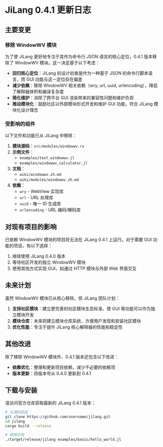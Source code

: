 # JiLang 0.4.1 更新日志

## 主要变更

### 移除 WindowWV 模块

为了使 JiLang 更好地专注于其作为命令行 JSON 语言的核心定位，0.4.1 版本移除了 WindowWV 模块。这一决定基于以下考虑：

- **回归核心定位**：JiLang 的设计初衷是作为一种基于 JSON 的命令行脚本语言，而 GUI 功能与这一定位存在偏差
- **减少依赖**：移除 WindowWV 相关依赖（wry, url, uuid, urlencoding），降低了解释器体积和编译复杂度
- **简化维护**：消除了跨平台 GUI 渲染带来的兼容性问题和维护负担
- **推动模块化**：鼓励社区以外部模块形式开发和维护 GUI 功能，符合 JiLang 模块化设计理念

### 受影响的组件

以下文件和功能已从 JiLang 中移除：

1. **模块源码**：`src/modules/windowwv.rs`
2. **示例文件**：
   - `examples/test_windowwv.jl`
   - `examples/windowwv_calculator.jl`
3. **文档**：
   - `wiki/windowwv.zh.md`
   - `wiki/modules/windowwv.zh.md`
4. **依赖**：
   - `wry` - WebView 实现库
   - `url` - URL 处理库
   - `uuid` - 唯一 ID 生成库
   - `urlencoding` - URL 编码/解码库

## 对现有项目的影响

已依赖 WindowWV 模块的项目将无法在 JiLang 0.4.1 上运行。对于需要 GUI 功能的项目，有以下选择：

1. 继续使用 JiLang 0.4.0 版本
2. 等待社区开发的独立 WindowWV 模块
3. 使用其他方式实现 GUI，如通过 HTTP 模块与外部 Web 界面交互

## 未来计划

虽然 WindowWV 模块已从核心移除，但 JiLang 团队计划：

1. **支持社区模块**：建立更完善的社区模块生态标准，使 GUI 等功能可以作为独立模块开发
2. **模块仓库**：未来将建立模块仓库系统，方便用户发现和安装社区模块
3. **优化性能**：专注于提升 JiLang 核心解释器的性能和稳定性

## 其他改进

除了移除 WindowWV 模块外，0.4.1 版本还包含以下改进：

- **依赖优化**：整理和更新项目依赖，减少不必要的依赖项
- **版本更新**：将版本号从 0.4.0 更新到 0.4.1

## 下载与安装

请访问官方仓库获取最新的 JiLang 0.4.1 版本：

```bash
# 从源码安装
git clone https://github.com/username/jilang.git
cd jilang
cargo build --release

# 使用示例
./target/release/jilang examples/basic/hello_world.jl
``` 